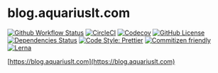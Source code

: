 # blog.aquariuslt.com

[![Github Workflow Status](https://github.com/aquariuslt/blog/workflows/build/badge.svg)](https://github.com/aquariuslt/blog) [![CircleCI](https://circleci.com/gh/aquariuslt/blog.svg?style=svg)](https://circleci.com/gh/aquariuslt/blog) [![Codecov](https://codecov.io/gh/aquariuslt/blog/branch/master/graph/badge.svg)](https://codecov.io/gh/aquariuslt/blog) [![GitHub License](https://img.shields.io/github/license/aquariuslt/blog.svg)](https://github.com/aquariuslt/blog/blob/master/LICENSE) [![Dependencies Status](https://david-dm.org/aquariuslt/blog/status.svg)](https://david-dm.org/aquariuslt/blog) [![Code Style: Prettier](https://img.shields.io/badge/code_style-prettier-ff69b4.svg)](https://github.com/prettier/prettier) [![Commitizen friendly](https://img.shields.io/badge/commitizen-friendly-brightgreen.svg)](http://commitizen.github.io/cz-cli/) [![Lerna](https://img.shields.io/badge/maintained%20with-lerna-cc00ff.svg)](https://lerna.js.org/)

[https://blog.aquariuslt.com](https://blog.aquariuslt.com)
